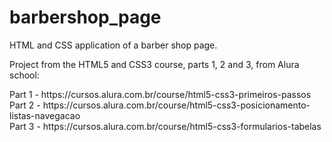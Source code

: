 # barbershop_page

HTML and CSS application of a barber shop page.

Project from the HTML5 and CSS3 course, parts 1, 2 and 3, from Alura school:

 <link>  Part 1 - https://cursos.alura.com.br/course/html5-css3-primeiros-passos <br />
 <link>  Part 2 - https://cursos.alura.com.br/course/html5-css3-posicionamento-listas-navegacao <br />
 <link>  Part 3 - https://cursos.alura.com.br/course/html5-css3-formularios-tabelas
